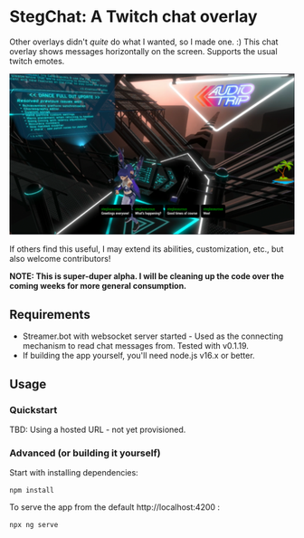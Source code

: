 # StegChat: A Twitch chat overlay

Other overlays didn't _quite_ do what I wanted, so I made one. :)  This chat overlay shows messages horizontally on the screen.  Supports the usual twitch emotes.

![image](docs/images/example.png)

If others find this useful, I may extend its abilities, customization, etc., but also welcome contributors!

**NOTE: This is super-duper alpha. I will be cleaning up the code over the coming weeks for more general consumption.**

## Requirements

- Streamer.bot with websocket server started - Used as the connecting mechanism to read chat messages from.  Tested with v0.1.19.
- If building the app yourself, you'll need node.js v16.x or better.  

## Usage

### Quickstart
TBD: Using a hosted URL - not yet provisioned.

### Advanced (or building it yourself)

Start with installing dependencies:
```
npm install
```

To serve the app from the default http://localhost:4200 :

```
npx ng serve
```

